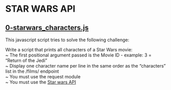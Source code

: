 # STAR WARS API

## [0-starwars_characters.js](./0-starwars_characters.js)

This javascript script tries to solve the following challenge:<br>

Write a script that prints all characters of a Star Wars movie:<br>
	~ The first positional argument passed is the Movie ID - example: 3 = “Return of the Jedi”<br>
	~ Display one character name per line in the same order as the “characters” list in the /films/ endpoint<br>
	~ You must use the request module<br>
	~ You must use the [Star wars API](./https://swapi-api.alx-tools.com/)
